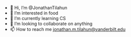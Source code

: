 - 👋 Hi, I’m @JonathanTilahun
- 👀 I’m interested in food
- 🌱 I’m currently learning CS
- 💞️ I’m looking to collaborate on anything
- 📫 How to reach me jonathan.m.tilahun@vanderbilt.edu
<!---
JonathanTilahun/JonathanTilahun is a ✨ special ✨ repository because its `README.md` (this file) appears on your GitHub profile.
You can click the Preview link to take a look at your changes.
--->
